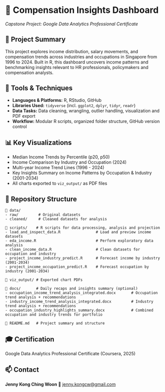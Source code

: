 # 💼 Compensation Insights Dashboard
*Capstone Project: Google Data Analytics Professional Certificate*

## 📌 Project Summary
This project explores income distribution, salary movements, and compensation trends across industries and occupations in Singapore from  1996 to 2024. Built in R, this dashboard uncovers income patterns and benchmarking insights relevant to HR professionals, policymakers and compensation analysts.

## 🧰 Tools & Techniques 
- **Languages & Platforms:** R, RStudio, GitHub
- **Libraries Used:** `tidyverse` (incl. `ggplot2`, `dplyr`, `tidyr`, `readr`)
- **Data Tasks:** Data cleaning, wrangling, outlier handling, visualization and PDF export
- **Workflow:** Modular R scripts,  organized folder structure, GitHub version control

## 📊 Key Visualizations
- Median Income Trends by Percentile (p20, p50)
- Income Comparison by Industry and Occupation (2024)
- Multi-year Income Trend Lines (1996 - 2024)
- Key Insights Summary on Income Patterns by Occupation & Industry (2001-2034)
- All charts exported to `viz_output/` as PDF files

## 📁 Repository Structure

```
📁 data/
- raw/         # Original datasets
- cleaned/     # Cleaned datasets for analysis

📁 scripts/    # R scripts for data processing, analysis and projection
- load_and_inspect_data.R                # Load and preview income datasets
- eda_income.R                           # Perform exploratory data analysis
- clean_income_data.R                    # Clean datasets for occupation and industry
- project_income_industry_predict.R      # Forecast income by industry (2001-2034)
- project_income_occupation_predict.R    # Forecast occupation by industry (2001-2034)

📁 viz_output/ # Exported chart PDFs

📁 docs/       # Daily recaps and insights summary (optional)
- occupation_income_trend_analysis_integrated.docx       # Occupation trend analysis + recommendations
- industry_income_trend_analysis_integrated.docx         # Industry trend analysis + recommendations
- occupation_industry_highlights_summary.docx            # Combined occupation and industry trends for portfolio

📄 README.md   # Project summary and structure
```

## 🎓 Certification
Google Data Analytics Professional Certificate (Coursera, 2025)

## 📫 Contact
**Jenny Kong Ching Woon**
📧 jenny.kongcw@gmail.com

